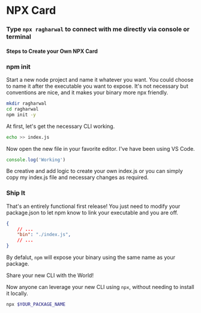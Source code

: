 # NPX Card
### Type `npx ragharwal` to connect with me directly via console or terminal

#### Steps to Create your Own NPX Card
### npm init
Start a new node project and name it whatever you want. You could choose to name it after the executable you want to expose. It's not necessary but conventions are nice, and it makes your binary more npx friendly.

```bash
mkdir ragharwal
cd ragharwal
npm init -y
```

At first, let's get the necessary CLI working.

```bash
echo >> index.js
```

Now open the new file in your favorite editor. I've have been using VS Code.

```javascript
console.log('Working')
```
Be creative and add logic to create your own index.js or you can simply copy my index.js file and necessary changes as required.

### Ship It
That's an entirely functional first release! You just need to modify your package.json to let npm know to link your executable and you are off.

```json
{
    // ...
    "bin": "./index.js",
    // ...
}
```

By defalut, `npm` will expose your binary using the same name as your package.

Share your new CLI with the World!

Now anyone can leverage your new CLI using `npx`, without needing to install it locally.

```bash
npx $YOUR_PACKAGE_NAME
```
